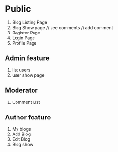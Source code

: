 # Public
1. Blog Listing Page
2. Blog Show page
    // see comments 
    // add comment 
3. Register Page
4. Login Page
5. Profile Page 

## Admin feature 
1. list users
2. user show page

## Moderator 
1. Comment List 

## Author feature
1. My blogs
2. Add Blog
3. Edit Blog
4. Blog show 
